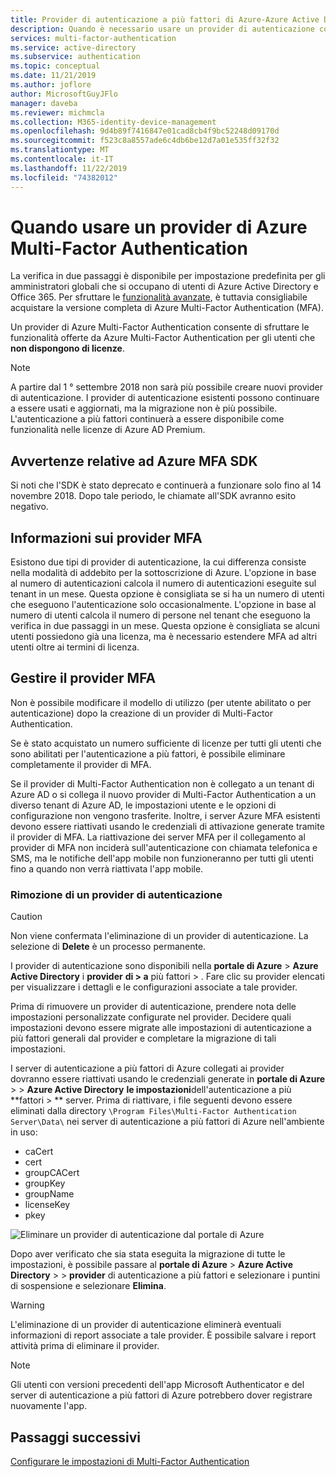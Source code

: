 ```yaml
---
title: Provider di autenticazione a più fattori di Azure-Azure Active Directory
description: Quando è necessario usare un provider di autenticazione con Azure MFA?
services: multi-factor-authentication
ms.service: active-directory
ms.subservice: authentication
ms.topic: conceptual
ms.date: 11/21/2019
ms.author: joflore
author: MicrosoftGuyJFlo
manager: daveba
ms.reviewer: michmcla
ms.collection: M365-identity-device-management
ms.openlocfilehash: 9d4b89f7416847e01cad8cb4f9bc52248d09170d
ms.sourcegitcommit: f523c8a8557ade6c4db6be12d7a01e535ff32f32
ms.translationtype: MT
ms.contentlocale: it-IT
ms.lasthandoff: 11/22/2019
ms.locfileid: "74382012"
---
```

# <a name="when-to-use-an-azure-multi-factor-authentication-provider"></a>Quando usare un provider di Azure Multi-Factor Authentication

La verifica in due passaggi è disponibile per impostazione predefinita per gli amministratori globali che si occupano di utenti di Azure Active Directory e Office 365. Per sfruttare le [funzionalità avanzate](howto-mfa-mfasettings.md), è tuttavia consigliabile acquistare la versione completa di Azure Multi-Factor Authentication (MFA).

Un provider di Azure Multi-Factor Authentication consente di sfruttare le funzionalità offerte da Azure Multi-Factor Authentication per gli utenti che **non dispongono di licenze**.

> [!NOTE]
> A partire dal 1 ° settembre 2018 non sarà più possibile creare nuovi provider di autenticazione. I provider di autenticazione esistenti possono continuare a essere usati e aggiornati, ma la migrazione non è più possibile. L'autenticazione a più fattori continuerà a essere disponibile come funzionalità nelle licenze di Azure AD Premium.

## <a name="caveats-related-to-the-azure-mfa-sdk"></a>Avvertenze relative ad Azure MFA SDK

Si noti che l'SDK è stato deprecato e continuerà a funzionare solo fino al 14 novembre 2018. Dopo tale periodo, le chiamate all'SDK avranno esito negativo.

## <a name="what-is-an-mfa-provider"></a>Informazioni sui provider MFA

Esistono due tipi di provider di autenticazione, la cui differenza consiste nella modalità di addebito per la sottoscrizione di Azure. L'opzione in base al numero di autenticazioni calcola il numero di autenticazioni eseguite sul tenant in un mese. Questa opzione è consigliata se si ha un numero di utenti che eseguono l'autenticazione solo occasionalmente. L'opzione in base al numero di utenti calcola il numero di persone nel tenant che eseguono la verifica in due passaggi in un mese. Questa opzione è consigliata se alcuni utenti possiedono già una licenza, ma è necessario estendere MFA ad altri utenti oltre ai termini di licenza.

## <a name="manage-your-mfa-provider"></a>Gestire il provider MFA

Non è possibile modificare il modello di utilizzo (per utente abilitato o per autenticazione) dopo la creazione di un provider di Multi-Factor Authentication.

Se è stato acquistato un numero sufficiente di licenze per tutti gli utenti che sono abilitati per l'autenticazione a più fattori, è possibile eliminare completamente il provider di MFA.

Se il provider di Multi-Factor Authentication non è collegato a un tenant di Azure AD o si collega il nuovo provider di Multi-Factor Authentication a un diverso tenant di Azure AD, le impostazioni utente e le opzioni di configurazione non vengono trasferite. Inoltre, i server Azure MFA esistenti devono essere riattivati usando le credenziali di attivazione generate tramite il provider di MFA. La riattivazione dei server MFA per il collegamento al provider di MFA non inciderà sull'autenticazione con chiamata telefonica e SMS, ma le notifiche dell'app mobile non funzioneranno per tutti gli utenti fino a quando non verrà riattivata l'app mobile.

### <a name="removing-an-authentication-provider"></a>Rimozione di un provider di autenticazione

> [!CAUTION]
> Non viene confermata l'eliminazione di un provider di autenticazione. La selezione di **Delete** è un processo permanente.

I provider di autenticazione sono disponibili nella **portale di Azure** > **Azure Active Directory** i **provider** **di > a** più fattori > . Fare clic su provider elencati per visualizzare i dettagli e le configurazioni associate a tale provider.

Prima di rimuovere un provider di autenticazione, prendere nota delle impostazioni personalizzate configurate nel provider. Decidere quali impostazioni devono essere migrate alle impostazioni di autenticazione a più fattori generali dal provider e completare la migrazione di tali impostazioni. 

I server di autenticazione a più fattori di Azure collegati ai provider dovranno essere riattivati usando le credenziali generate in **portale di Azure** >  > **Azure Active Directory** **le impostazioni**dell'autenticazione a più **fattori > ** server. Prima di riattivare, i file seguenti devono essere eliminati dalla directory `\Program Files\Multi-Factor Authentication Server\Data\` nei server di autenticazione a più fattori di Azure nell'ambiente in uso:

- caCert
- cert
- groupCACert
- groupKey
- groupName
- licenseKey
- pkey

![Eliminare un provider di autenticazione dal portale di Azure](./media/concept-mfa-authprovider/authentication-provider-removal.png)

Dopo aver verificato che sia stata eseguita la migrazione di tutte le impostazioni, è possibile passare al **portale di Azure** > **Azure Active Directory** >  > **provider** di autenticazione a più fattori e selezionare i puntini di sospensione e selezionare **Elimina**.

> [!WARNING]
> L'eliminazione di un provider di autenticazione eliminerà eventuali informazioni di report associate a tale provider. È possibile salvare i report attività prima di eliminare il provider.

> [!NOTE]
> Gli utenti con versioni precedenti dell'app Microsoft Authenticator e del server di autenticazione a più fattori di Azure potrebbero dover registrare nuovamente l'app.

## <a name="next-steps"></a>Passaggi successivi

[Configurare le impostazioni di Multi-Factor Authentication](howto-mfa-mfasettings.md)
